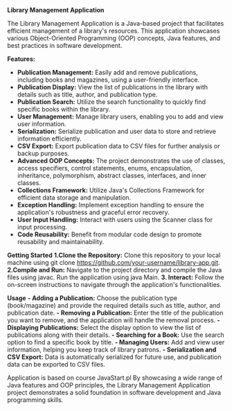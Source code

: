 **Library Management Application**

The Library Management Application is a Java-based project that facilitates efficient management of a library's resources. 
This application showcases various Object-Oriented Programming (OOP) concepts, Java features, 
and best practices in software development.

**Features:**
- **Publication Management:** Easily add and remove publications, including books and magazines, using a user-friendly interface.
- **Publication Display:** View the list of publications in the library with details such as title, author, and publication type.
- **Publication Search:** Utilize the search functionality to quickly find specific books within the library.
- **User Management:** Manage library users, enabling you to add and view user information.
- **Serialization:** Serialize publication and user data to store and retrieve information efficiently.
- **CSV Export:** Export publication data to CSV files for further analysis or backup purposes.
- **Advanced OOP Concepts:** The project demonstrates the use of classes, access specifiers, control statements, enums, encapsulation, inheritance, polymorphism, abstract classes, interfaces, and inner classes.
- **Collections Framework:** Utilize Java's Collections Framework for efficient data storage and manipulation.
- **Exception Handling:** Implement exception handling to ensure the application's robustness and graceful error recovery.
- **User Input Handling:** Interact with users using the Scanner class for input processing.
- **Code Reusability:** Benefit from modular code design to promote reusability and maintainability.

**Getting Started**
**1.Clone the Repository:** Clone this repository to your local machine using git clone https://github.com/your-username/library-app.git.
**2.Compile and Run:** Navigate to the project directory and compile the Java files using javac. Run the application using java Main.
**3. Interact:** Follow the on-screen instructions to navigate through the application's functionalities.

**Usage**
**- Adding a Publication:** Choose the publication type (book/magazine) and provide the required details such as title, author, and publication date.
**- Removing a Publication:** Enter the title of the publication you want to remove, and the application will handle the removal process.
**- Displaying Publications:** Select the display option to view the list of publications along with their details.
**- Searching for a Book:** Use the search option to find a specific book by title.
**- Managing Users:** Add and view user information, helping you keep track of library patrons.
**- Serialization and CSV Export:** Data is automatically serialized for future use, and publication data can be exported to CSV files.


Application is based on course JavaStart.pl
By showcasing a wide range of Java features and OOP principles, the Library Management Application project demonstrates a solid foundation in software development and Java programming skills. 
